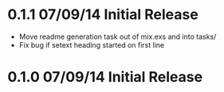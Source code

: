 
# 0.1.1 07/09/14 Initial Release

* Move readme generation task out of mix.exs and into tasks/
* Fix bug if setext heading started on first line

# 0.1.0 07/09/14 Initial Release
